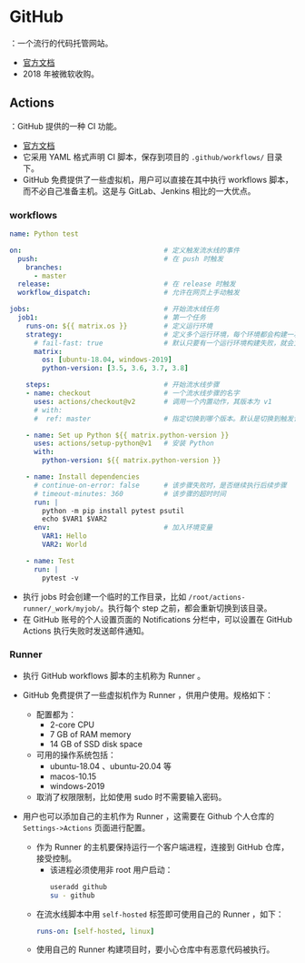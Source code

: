# GitHub

：一个流行的代码托管网站。
- [官方文档](https://docs.github.com/en)
- 2018 年被微软收购。

## Actions

：GitHub 提供的一种 CI 功能。
- [官方文档](https://help.github.com/en/actions)
- 它采用 YAML 格式声明 CI 脚本，保存到项目的 `.github/workflows/` 目录下。
- GitHub 免费提供了一些虚拟机，用户可以直接在其中执行 workflows 脚本，而不必自己准备主机。这是与 GitLab、Jenkins 相比的一大优点。

### workflows

```yml
name: Python test

on:                                   # 定义触发流水线的事件
  push:                               # 在 push 时触发
    branches:
      - master
  release:                            # 在 release 时触发
  workflow_dispatch:                  # 允许在网页上手动触发

jobs:                                 # 开始流水线任务
  job1:                               # 第一个任务
    runs-on: ${{ matrix.os }}         # 定义运行环境
    strategy:                         # 定义多个运行环境，每个环境都会构建一次
      # fail-fast: true               # 默认只要有一个运行环境构建失败，就会立即放弃执行整个流水线
      matrix:
        os: [ubuntu-18.04, windows-2019]
        python-version: [3.5, 3.6, 3.7, 3.8]

    steps:                            # 开始流水线步骤
    - name: checkout                  # 一个流水线步骤的名字
      uses: actions/checkout@v2       # 调用一个内置动作，其版本为 v1
      # with:
      #  ref: master                  # 指定切换到哪个版本。默认是切换到触发该流水线任务的 commit ，如果不是被 commit 触发则切换到默认分支

    - name: Set up Python ${{ matrix.python-version }}
      uses: actions/setup-python@v1   # 安装 Python
      with:
        python-version: ${{ matrix.python-version }}

    - name: Install dependencies
      # continue-on-error: false      # 该步骤失败时，是否继续执行后续步骤
      # timeout-minutes: 360          # 该步骤的超时时间
      run: |
        python -m pip install pytest psutil
        echo $VAR1 $VAR2
      env:                            # 加入环境变量
        VAR1: Hello
        VAR2: World

    - name: Test
      run: |
        pytest -v
```

- 执行 jobs 时会创建一个临时的工作目录，比如 `/root/actions-runner/_work/myjob/`。执行每个 step 之前，都会重新切换到该目录。
- 在 GitHub 账号的个人设置页面的 Notifications 分栏中，可以设置在 GitHub Actions 执行失败时发送邮件通知。

### Runner

- 执行 GitHub workflows 脚本的主机称为 Runner 。
- GitHub 免费提供了一些虚拟机作为 Runner ，供用户使用。规格如下：
  - 配置都为：
    - 2-core CPU
    - 7 GB of RAM memory
    - 14 GB of SSD disk space
  - 可用的操作系统包括：
    - ubuntu-18.04 、ubuntu-20.04 等
    - macos-10.15
    - windows-2019
  - 取消了权限限制，比如使用 sudo 时不需要输入密码。

- 用户也可以添加自己的主机作为 Runner ，这需要在 Github 个人仓库的 `Settings->Actions` 页面进行配置。
  - 作为 Runner 的主机要保持运行一个客户端进程，连接到 GitHub 仓库，接受控制。
    - 该进程必须使用非 root 用户启动：
        ```sh
        useradd github
        su - github
        ```
  - 在流水线脚本中用 `self-hosted` 标签即可使用自己的 Runner ，如下：
    ```yml
    runs-on: [self-hosted, linux]
    ```
  - 使用自己的 Runner 构建项目时，要小心仓库中有恶意代码被执行。

